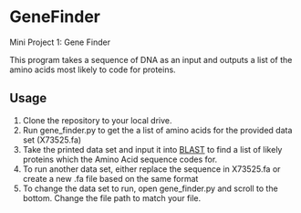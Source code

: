 # GeneFinder
Mini Project 1: Gene Finder

This program takes a sequence of DNA as an input and outputs a list of the amino acids most likely to code for proteins.

## Usage
1. Clone the repository to your local drive.
2. Run gene_finder.py to get the a list of amino acids for the provided data set (X73525.fa)
3. Take the printed data set and input it into [BLAST](https://blast.ncbi.nlm.nih.gov/Blast.cgi?PAGE=Proteins) to find a list of likely proteins which the Amino Acid sequence codes for.
4. To run another data set, either replace the sequence in X73525.fa or create a new .fa file based on the same format
5. To change the data set to run, open gene_finder.py and scroll to the bottom. Change the file path to match your file.
